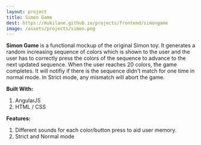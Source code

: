 ```yaml
---
layout: project
title: Simon Game
dest: https://mukilane.github.io/projects/frontend/simongame
image: /assets/projects/simon.png
---
```


**Simon Game** is a functional mockup of the original Simon toy. It generates a random increasing sequence of colors which is shown to the user and the user has to correctly press the colors of the sequence to advance to the next updated sequence. When the user reaches 20 colors, the game completes. It will notifiy if there is the sequence didn't match for one time in normal mode. In Strict mode, any mismatch will abort the game. 

**Built With:**

1. AngularJS
2. HTML / CSS

**Features:**

1. Different sounds for each color/button press to aid user memory.
2. Strict and Normal mode
